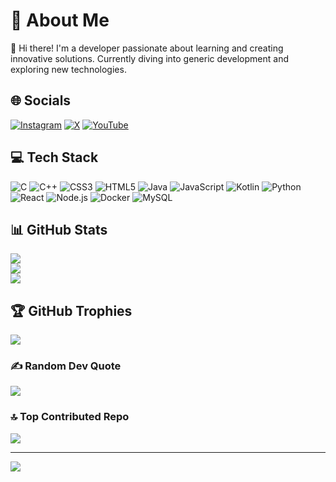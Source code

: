 # 💫 About Me
👋 Hi there! I'm a developer passionate about learning and creating innovative solutions. Currently diving into generic development and exploring new technologies.

## 🌐 Socials
[![Instagram](https://img.shields.io/badge/Instagram-%23E4405F.svg?logo=Instagram&logoColor=white)](https://instagram.com/visioncrunch) 
[![X](https://img.shields.io/badge/X-black.svg?logo=X&logoColor=white)](https://x.com/visioncrunched) 
[![YouTube](https://img.shields.io/badge/YouTube-%23FF0000.svg?logo=YouTube&logoColor=white)](https://youtube.com/@visioncrunch) 

## 💻 Tech Stack
![C](https://img.shields.io/badge/c-%2300599C.svg?style=plastic&logo=c&logoColor=white) 
![C++](https://img.shields.io/badge/c++-%2300599C.svg?style=plastic&logo=c%2B%2B&logoColor=white) 
![CSS3](https://img.shields.io/badge/css3-%231572B6.svg?style=plastic&logo=css3&logoColor=white) 
![HTML5](https://img.shields.io/badge/html5-%23E34F26.svg?style=plastic&logo=html5&logoColor=white) 
![Java](https://img.shields.io/badge/java-%23ED8B00.svg?style=plastic&logo=openjdk&logoColor=white) 
![JavaScript](https://img.shields.io/badge/javascript-%23323330.svg?style=plastic&logo=javascript&logoColor=%23F7DF1E) 
![Kotlin](https://img.shields.io/badge/kotlin-%237F52FF.svg?style=plastic&logo=kotlin&logoColor=white) 
![Python](https://img.shields.io/badge/python-3670A0?style=plastic&logo=python&logoColor=ffdd54) 
![React](https://img.shields.io/badge/react-%2320232a.svg?style=plastic&logo=react&logoColor=%2361DAFB) 
![Node.js](https://img.shields.io/badge/node.js-%23339933.svg?style=plastic&logo=node.js&logoColor=white) 
![Docker](https://img.shields.io/badge/docker-%230db7ed.svg?style=plastic&logo=docker&logoColor=white) 
![MySQL](https://img.shields.io/badge/mysql-4479A1.svg?style=plastic&logo=mysql&logoColor=white) 

## 📊 GitHub Stats
![](https://github-readme-stats.vercel.app/api?username=visioncrunch&theme=dark&hide_border=false&include_all_commits=true&count_private=false)<br/>
![](https://github-readme-streak-stats.herokuapp.com/?user=visioncrunch&theme=dark&hide_border=false)<br/>
![](https://github-readme-stats.vercel.app/api/top-langs/?username=visioncrunch&theme=dark&hide_border=false&include_all_commits=true&count_private=false&layout=compact)

## 🏆 GitHub Trophies
![](https://github-profile-trophy.vercel.app/?username=visioncrunch&theme=radical&no-frame=false&no-bg=false&margin-w=4)

### ✍️ Random Dev Quote
![](https://quotes-github-readme.vercel.app/api?type=horizontal&theme=tokyonight)

### 🔝 Top Contributed Repo
![](https://github-contributor-stats.vercel.app/api?username=visioncrunch&limit=5&theme=dark&combine_all_yearly_contributions=true)

---

[![](https://visitcount.itsvg.in/api?id=visioncrunch&icon=0&color=1)](https://visitcount.itsvg.in)

<!-- Proudly created with GPRM ( https://gprm.itsvg.in ) -->
